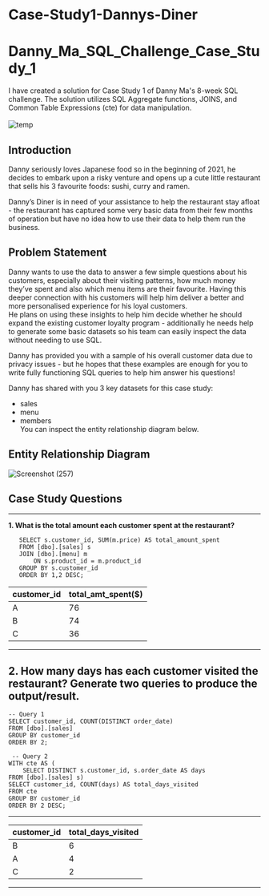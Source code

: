 # Case-Study1-Dannys-Diner
# Danny_Ma_SQL_Challenge_Case_Study_1
I have created a solution for Case Study 1 of Danny Ma's 8-week SQL challenge. The solution utilizes SQL Aggregate functions, JOINS, and Common Table Expressions (cte) for data manipulation.<br><br>
![temp](https://8weeksqlchallenge.com/images/case-study-designs/1.png)

## Introduction
Danny seriously loves Japanese food so in the beginning of 2021, he decides to embark upon a risky venture and opens up a cute little restaurant that sells his 3 favourite foods: sushi, curry and ramen. <br>

Danny’s Diner is in need of your assistance to help the restaurant stay afloat - the restaurant has captured some very basic data from their few months of operation but have no idea how to use their data to help them run the business. <br>

## Problem Statement
Danny wants to use the data to answer a few simple questions about his customers, especially about their visiting patterns, how much money they’ve spent and also which menu items are their favourite. Having this deeper connection with his customers will help him deliver a better and more personalised experience for his loyal customers.
<br>
He plans on using these insights to help him decide whether he should expand the existing customer loyalty program - additionally he needs help to generate some basic datasets so his team can easily inspect the data without needing to use SQL.

Danny has provided you with a sample of his overall customer data due to privacy issues - but he hopes that these examples are enough for you to write fully functioning SQL queries to help him answer his questions!

Danny has shared with you 3 key datasets for this case study: 

* sales <br>
* menu <br>
* members <br>
You can inspect the entity relationship diagram below.
## Entity Relationship Diagram

![Screenshot (257)](https://user-images.githubusercontent.com/129122755/236097463-4c66d216-1a9e-4652-9226-bb0f9f6c7c45.png)



## Case Study Questions
---

**1. What is the total amount each customer spent at the restaurant?**
 ```
    SELECT s.customer_id, SUM(m.price) AS total_amount_spent
	FROM [dbo].[sales] s
	JOIN [dbo].[menu] m
		ON s.product_id = m.product_id
	GROUP BY s.customer_id
	ORDER BY 1,2 DESC;

```

| customer_id | total_amt_spent($) |
| ----------- | ------------------ |
| A           | 76                 |
| B           | 74                 |
| C           | 36                 |

---

**2. How many days has each customer visited the restaurant? Generate two queries to produce the output/result.**
---
    -- Query 1
	SELECT customer_id, COUNT(DISTINCT order_date)
	FROM [dbo].[sales]
	GROUP BY customer_id
	ORDER BY 2;
  
     -- Query 2
	WITH cte AS ( 
		SELECT DISTINCT s.customer_id, s.order_date AS days
	FROM [dbo].[sales] s)
	SELECT customer_id, COUNT(days) AS total_days_visited
	FROM cte
	GROUP BY customer_id
	ORDER BY 2 DESC;
 ---

| customer_id | total_days_visited
| ----------- | ---------------- |
| B           | 6                |
| A           | 4                |
| C           | 2                |
---

